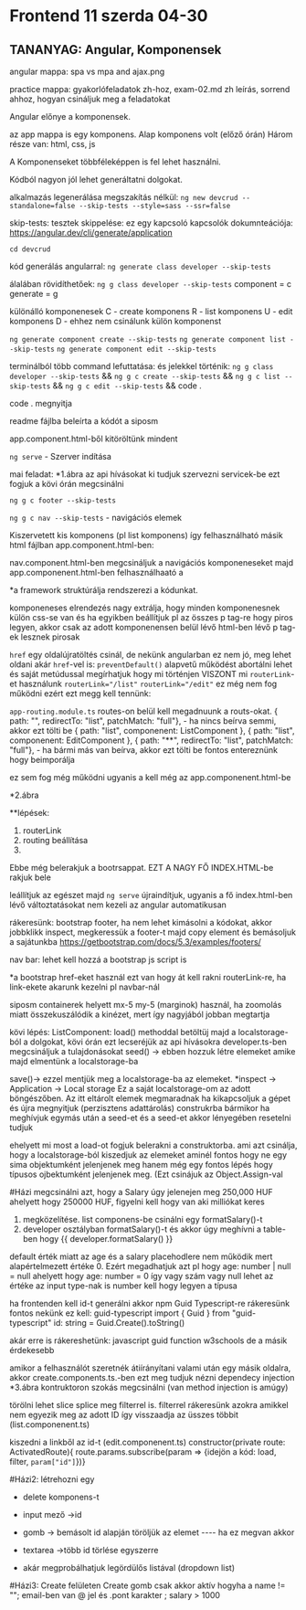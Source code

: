 # Frontend 11 szerda 04-30
## TANANYAG: Angular, Komponensek

angular mappa: spa vs mpa and ajax.png

practice mappa: gyakorlófeladatok zh-hoz, exam-02.md zh leírás, sorrend ahhoz, hogyan csináljuk meg a feladatokat

Angular előnye a komponensek.

az app mappa is  egy komponens. Alap komponens volt (előző órán) Három része van: html, css, js

A Komponenseket többféleképpen is fel lehet használni.

Kódból nagyon jól lehet generáltatni dolgokat. 


alkalmazás legenerálása megszakítás nélkül:
`ng new devcrud --standalone=false --skip-tests --style=sass --ssr=false`

skip-tests: tesztek skippelése: ez egy kapcsoló
kapcsolók dokumnteációja: https://angular.dev/cli/generate/application

`cd devcrud`

kód generálás angularral: 
`ng generate class developer --skip-tests`

álalában rövidíthetőek:
`ng g class developer --skip-tests`
component = c
generate = g


különálló komponenesek
C - create komponens
R - list komponens
U - edit komponens
D - ehhez nem csinálunk külön komponenst

`ng generate component create --skip-tests`
`ng generate component list --skip-tests`
`ng generate component edit --skip-tests`

terminálból több command lefuttatása:
és jelekkel történik:
`ng g class developer --skip-tests` && `ng g c create --skip-tests` && `ng g c list --skip-tests` && `ng g c edit --skip-tests` && code .

code . megnyitja

readme fájlba beleírta a kódót a siposm


app.component.html-ből kitöröltünk mindent

`ng serve` - Szerver indítása

mai feladat:
*1.ábra
az api hívásokat ki tudjuk szervezni servicek-be ezt fogjuk a kövi órán megcsinálni


`ng g c footer --skip-tests`

`ng g c nav --skip-tests` - navigációs elemek


Kiszervetett kis komponens (pl list komponens) így felhasználható másik html fájlban
app.component.html-ben: <app-list></app-list>

nav.component.html-ben megcsináljuk a navigációs komponeneseket
majd app.componenent.html-ben felhasználhaató a <app-nav></app-nav>


*a framework struktúrálja rendszerezi a kódunkat.

komponeneses elrendezés nagy extrálja, hogy minden komponenesnek külön css-se van és ha egyikben beállítjuk pl az összes p tag-re hogy piros legyen, akkor csak az adott komponenensen belül lévő html-ben lévő p tag-ek lesznek pirosak


`href` egy oldalújratöltés csinál, de nekünk angularban ez nem jó, meg lehet oldani akár `href`-vel is: `preventDefault()` alapvetű működést abortálni lehet és saját metúdussal megírhatjuk hogy mi történjen 
VISZONT mi `routerLink`-et használunk
`routerLink="/list"`
`routerLink="/edit"`
ez még nem fog működni ezért ezt megg kell tennünk:

`app-routing.module.ts`
routes-on belül kell megadnuunk a routs-okat.
{ path: "", redirectTo: "list", patchMatch: "full"}, - ha nincs beírva semmi, akkor ezt tölti be
{ path: "list", componenent: ListComponent },
{ path: "list", componenent: EditComponent },
{ path: "**", redirectTo: "list", patchMatch: "full"}, - ha bármi más van beírva, akkor ezt tölti be
fontos entereznünk hogy beimporálja

ez sem fog még működni ugyanis a  <router-outlet></router-outlet> kell még az app.componenent.html-be

*2.ábra

**lépések:
1. routerLink
2. routing beállítása
3. <router-outlet>


Ebbe még belerakjuk a bootrsappat.
EZT A NAGY FŐ INDEX.HTML-be rakjuk bele

leállítjuk az egészet majd `ng serve` újraindítjuk, ugyanis a fő index.html-ben lévő változtatásokat nem kezeli az angular automatikusan

rákeresünk: bootstrap footer, ha nem lehet kimásolni a kódokat, akkor jobbklikk inspect, megkeressük a footer-t majd copy element és bemásoljuk a sajátunkba
https://getbootstrap.com/docs/5.3/examples/footers/

nav bar: lehet kell hozzá a bootstrap js script is

*a bootstrap href-eket használ ezt van hogy át kell rakni routerLink-re, ha link-ekete akarunk kezelni pl navbar-nál 


siposm containerek helyett mx-5 my-5 (marginok) használ, ha zoomolás miatt összekuszálódik a kinézet, mert így nagyjából jobban megtartja



kövi lépés: ListComponent:
load() methoddal betöltüj majd a localstorage-ból a dolgokat, kövi órán ezt lecseréjük az api hívásokra
developer.ts-ben megcsináljuk a tulajdonásokat
seed() -> ebben hozzuk létre elemeket amike majd elmentünk a localstorage-ba

save()-> ezzel mentjük meg a localstorage-ba az elemeket.
*inspect -> Application -> Local storage
Ez a saját localstorage-om az adott böngészőben. Az itt eltárolt elemek megmaradnak ha kikapcsoljuk a gépet és újra megnyitjuk (perzisztens adattárolás)
construkrba bármikor ha meghívjuk egymás után a seed-et és a seed-et akkor lényegében resetelni tudjuk

ehelyett mi most a load-ot fogjuk belerakni a construktorba. ami azt csinálja, hogy a localstorage-ból kiszedjuk az elemeket
aminél fontos hogy ne egy sima objektumként jelenjenek meg hanem még egy fontos lépés hogy típusos ojbektumként jelenjenek meg. (Ezt csinájuk az Object.Assign-val





#Házi megcsinálni azt, hogy a Salary úgy jelenejen meg 250,000 HUF ahelyett hogy 250000 HUF, figyelni kell hogy van aki milliókat keres 
1. megközelítése. list componens-be csinálni egy formatSalary()-t
2. developer osztályban formatSalary()-t és akkor úgy meghívni a table-ben hogy {{ developer.formatSalary() }}

default érték miatt az age és a salary placehodlere nem működik mert alapértelmezett értéke 0. Ezért megadhatjuk azt pl hogy age: number | null = null ahelyett hogy age: number = 0
így vagy szám vagy null lehet az értéke
az input type-nak is number kell hogy legyen a típusa

ha frontenden kell id-t generálni akkor
npm Guid Typescript-re rákeresünk
fontos nekünk ez kell: guid-typescript
import { Guid } from "guid-typescript"
id: string = Guid.Create().toString()

akár erre is rákereshetünk:
javascript guid function w3schools
de a másik érdekesebb


amikor a felhasználót szeretnék átiírányítani valami után egy másik oldalra, akkor create.components.ts.-ben ezt meg tudjuk nézni
dependecy injection *3.ábra
kontruktoron szokás megcsinálni
(van method injection is amúgy)


törölni lehet slice splice meg filterrel is. 
filterrel rákeresünk azokra amikkel nem egyezik meg az adott ID így visszaadja az üsszes többit  (list.componenent.ts)


kiszedni a linkből az id-t (edit.componenent.ts)
constructor(private route: ActivatedRoute){
route.params.subscribe(param => {idejön a kód: load, filter, `param["id"]`})}


#Házi2:  létrehozni egy 
- delete komponens-t
- input mező ->id
- gomb -> bemásolt id alapján töröljük az elemet
---- ha ez megvan akkor
- textarea ->több id törlése egyszerre

- akár megprobálhatjuk legördülős listával (dropdown list)

#Házi3: Create felületen
Create gomb csak akkor aktív hogyha a name != ""; email-ben van @ jel és .pont karakter ; salary > 1000
 
